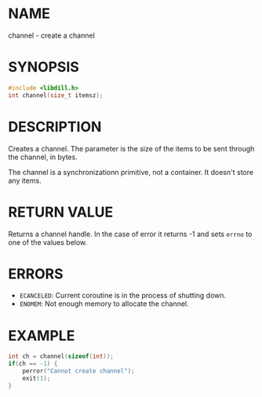 # NAME

channel - create a channel

# SYNOPSIS

```c
#include <libdill.h>
int channel(size_t itemsz);
```

# DESCRIPTION

Creates a channel. The parameter is the size of the items to be sent through the channel, in bytes.

The channel is a synchronizationn primitive, not a container. It doesn't store any items.

# RETURN VALUE

Returns a channel handle. In the case of error it returns -1 and sets `errno` to one of the values below.

# ERRORS

* `ECANCELED`: Current coroutine is in the process of shutting down.
* `ENOMEM`: Not enough memory to allocate the channel.

# EXAMPLE

```c
int ch = channel(sizeof(int));
if(ch == -1) {
    perror("Cannot create channel");
    exit(1);
}
```

